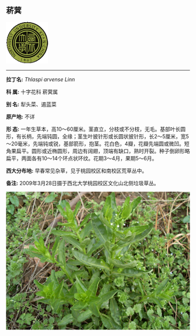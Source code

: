 ## 菥蓂

![西北大学校园网络植物志](JPG/nwu.gif)

---

**拉丁名:**  _Thlaspi arvense Linn_

**科 属:** 十字花科 菥蓂属

**别 名:** 犁头菜、遏蓝菜

**原产地:** 不详

**形  态:** 一年生草本，高10～60厘米。茎直立，分枝或不分枝，无毛。基部叶长圆形，有长柄，先端钝圆，全缘；茎生叶披针形或长圆状披针形，长2～5厘米，宽5～20毫米，先端钝或锐，基部箭形，抱茎。花白色，4瓣，花瓣先端圆或微凹。短角果扁平。圆形或近椭圆形，周边有阔翅，顶端有缺口，熟时开裂。种子倒卵形略扁平，两面各有10～14个环点状环纹。花期3～4月，果期5～6月。

**西大分布地:** 早春常见杂草，见于桃园校区和南校区荒草丛中。

**备注:** 2009年3月28日摄于西北大学桃园校区文化山北侧垃圾草丛。　

![菥蓂](JPG/菥蓂1.JPG) 

